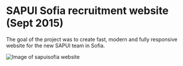 # SAPUI Sofia recruitment website (Sept 2015)

Тhe goal of the project was to create fast, modern and fully responsive website for the new SAPUI team in Sofia.

![Image of sapuisofia website](/images/portfolio/sapui-sofia/full-size.jpg)
